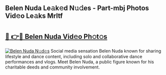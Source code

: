 ## Belen Nuda Le𝚊k𝚎d N𝚞𝚍es - Part-mbj Photos Vid𝚎o Le𝚊ks Mrltf

# <h2><a href="http://fbdvpp.evod.top/?m=Belen+Nuda">🔗 👉🔴 Belen Nuda Vid𝚎o Ph𝚘t𝚘s</a></h2>

[![Belen Nuda N𝚞d𝚎s](https://i.imgur.com/8V9OHl7.gif)](http://fbdvpp.evod.top/?m=Belen+Nuda)
Social media sensation Belen Nuda known for sharing lifestyle and dance content, including solo and collaborative dance performances and vlogs. Meet Belen Nuda, a public figure known for his charitable deeds and community involvement. 
